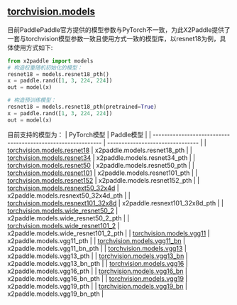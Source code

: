 ## [torchvision.models](https://pytorch.org/vision/stable/models.html?highlight=torchvision%20models)
目前PaddlePaddle官方提供的模型参数与PyTorch不一致，为此X2Paddle提供了一套与torchvision模型参数一致且使用方式一致的模型库，以resnet18为例，具体使用方式如下:

```python
from x2paddle import models
# 构造权重随机初始化的模型：
resnet18 = models.resnet18_pth()
x = paddle.rand([1, 3, 224, 224])
out = model(x)

# 构造预训练模型：
resnet18 = models.resnet18_pth(pretrained=True)
x = paddle.rand([1, 3, 224, 224])
out = model(x)
```

目前支持的模型为：
| PyTorch模型                                                  | Paddle模型                       |
| ------------------------------------------------------------ | -------------------------------- |
| [torchvision.models.resnet18](https://pytorch.org/vision/stable/models.html#torchvision.models.resnet18) | x2paddle.models.resnet18_pth     |
| [torchvision.models.resnet34](https://pytorch.org/vision/stable/models.html#torchvision.models.resnet34) | x2paddle.models.resnet34_pth     |
| [torchvision.models.resnet50](https://pytorch.org/vision/stable/models.html#torchvision.models.resnet50) | x2paddle.models.resnet50_pth     |
| [torchvision.models.resnet101](https://pytorch.org/vision/stable/models.html#torchvision.models.resnet101) | x2paddle.models.resnet101_pth    |
| [torchvision.models.resnet152](https://pytorch.org/vision/stable/models.html#torchvision.models.resnet152) | x2paddle.models.resnet152_pth    |
| [torchvision.models.resnext50_32x4d](https://pytorch.org/vision/stable/models.html#torchvision.models.resnext50_32x4d) | x2paddle.models.resnext50_32x4d_pth  |
| [torchvision.models.resnext101_32x8d](https://pytorch.org/vision/stable/models.html#torchvision.models.resnext101_32x8d) | x2paddle.resnext101_32x8d_pth        |
| [torchvision.models.wide_resnet50_2](https://pytorch.org/vision/stable/models.html#torchvision.models.wide_resnet50_2) | x2paddle.models.wide_resnet50_2_pth  |
| [torchvision.models.wide_resnet101_2](https://pytorch.org/vision/stable/models.html#torchvision.models.wide_resnet101_2) | x2paddle.models.wide_resnet101_2_pth |
| [torchvision.models.vgg11](https://pytorch.org/vision/stable/models.html#torchvision.models.vgg11) | x2paddle.models.vgg11_pth            |
| [torchvision.models.vgg11_bn](https://pytorch.org/vision/stable/models.html#torchvision.models.vgg11_bn) | x2paddle.models.vgg11_bn_pth         |
| [torchvision.models.vgg13](https://pytorch.org/vision/stable/models.html#torchvision.models.vgg13) | x2paddle.models.vgg13_pth            |
| [torchvision.models.vgg13_bn](https://pytorch.org/vision/stable/models.html#torchvision.models.vgg13_bn) | x2paddle.models.vgg13_bn_pth         |
| [torchvision.models.vgg16](https://pytorch.org/vision/stable/models.html#torchvision.models.vgg16) | x2paddle.models.vgg16_pth            |
| [torchvision.models.vgg16_bn](https://pytorch.org/vision/stable/models.html#torchvision.models.vgg16_bn) | x2paddle.models.vgg16_bn_pth         |
| [torchvision.models.vgg19](https://pytorch.org/vision/stable/models.html#torchvision.models.vgg19) | x2paddle.models.vgg19_pth            |
| [torchvision.models.vgg19_bn](https://pytorch.org/vision/stable/models.html#torchvision.models.vgg19_bn) | x2paddle.models.vgg19_bn_pth         |

